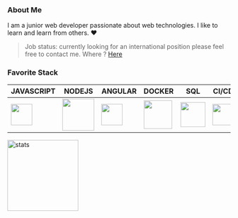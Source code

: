 ### About Me

I am a junior web developer passionate about web technologies. I like to learn and learn from others. :heart:

> Job status: currently looking for an international position please feel free to contact me. Where ? <a href="mailto:dorville.mathieu@gmail.com">Here</a>

### Favorite Stack

| JAVASCRIPT                                                   | NODEJS                                                       | ANGULAR                                                      | DOCKER                                                       | SQL                                                          | CI/CD                                                        |
| ------------------------------------------------------------ | ------------------------------------------------------------ | ------------------------------------------------------------ | ------------------------------------------------------------ | ------------------------------------------------------------ | ------------------------------------------------------------ |
| <img src ="https://www.freepnglogos.com/uploads/javascript-png/javascript-vector-logo-yellow-png-transparent-javascript-vector-12.png" align="center" width="48px"> | <img src ="https://upload.wikimedia.org/wikipedia/commons/d/d9/Node.js_logo.svg" align="center" width="72px"> | <img src ="https://cdn.worldvectorlogo.com/logos/angular-icon.svg" align="center" width="48px"> | <img src ="https://cdn.iconscout.com/icon/free/png-512/docker-226091.png" align="center" width="64px"> | <img src ="https://cdn.iconscout.com/icon/free/png-512/postgresql-226047.png" align="center" width="56px"> | <img src ="https://upload.wikimedia.org/wikipedia/commons/thumb/1/18/GitLab_Logo.svg/1108px-GitLab_Logo.svg.png" align="center" width="48px"> |


<img src="https://github-readme-stats.vercel.app/api?username=mtd42&show_icons=true&count_private=true" alt="stats" height="160" align="center" />
